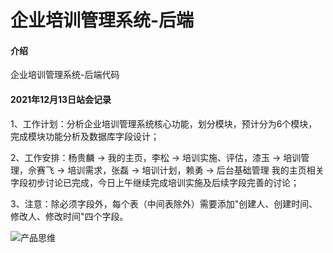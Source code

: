 # 企业培训管理系统-后端

#### 介绍
企业培训管理系统-后端代码

#### 2021年12月13日站会记录

1、工作计划：分析企业培训管理系统核心功能，划分模块，预计分为6个模块，完成模块功能分析及数据库字段设计；

2、工作安排：杨贵麟 -> 我的主页，李松 -> 培训实施、评估，漆玉 -> 培训管理，佘赛飞 -> 培训需求，张磊 -> 培训计划，赖勇 -> 后台基础管理
            我的主页相关字段初步讨论已完成，今日上午继续完成培训实施及后续字段完善的讨论；

3、注意：除必须字段外，每个表（中间表除外）需要添加"创建人、创建时间、修改人、修改时间"四个字段。

![产品思维](https://tva1.sinaimg.cn/large/008i3skNly1gxc4a3ta70j30vj0oqacy.jpg)

